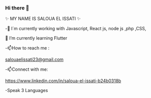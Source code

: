 ### Hi there 👋



✨ MY NAME IS SALOUA EL ISSATI ✨

-🔭 I´m currently working with Javascript, React js, node js ,php ,CSS,

🌱 I’m currently learning Flutter 

-📫How to reach me :

salouaelissati23@gmail.com

-📫Connect with me:

https://www.linkedin.com/in/saloua-el-issati-b24b0318b

-Speak 3 Languages
